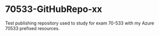 # 70533-GitHubRepo-xx
Test publishing repository used to study for exam 70-533 with my Azure 70533 prefixed resources.
